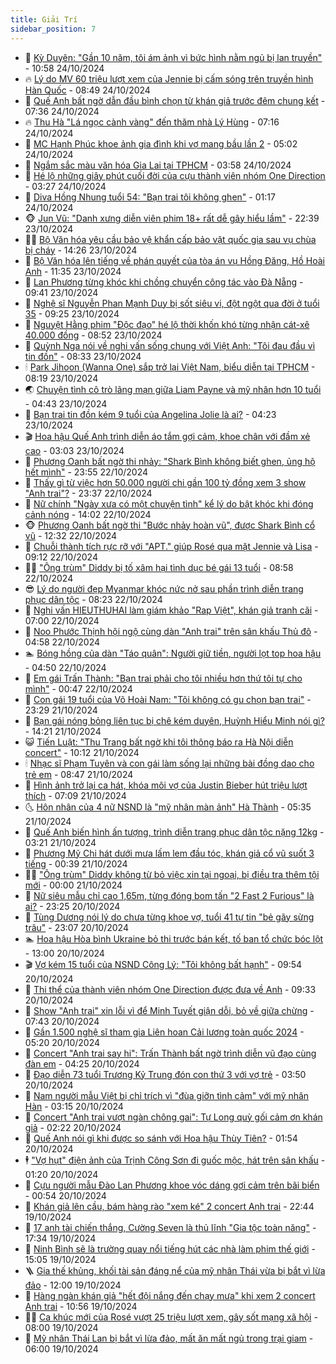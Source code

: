```yaml
---
title: Giải Trí
sidebar_position: 7
---
```


<!-- dantri-giai-tri:START -->
- 🤩 [Kỳ Duyên: &quot;Gần 10 năm, tôi ám ảnh vì bức hình nằm ngủ bị lan truyền&quot;](https://dantri.com.vn/giai-tri/ky-duyen-gan-10-nam-toi-am-anh-vi-buc-hinh-nam-ngu-bi-lan-truyen-20241024175327953.htm) - 10:58 24/10/2024
- 🔥 [Lý do MV 60 triệu lượt xem của Jennie bị cấm sóng trên truyền hình Hàn Quốc](https://dantri.com.vn/giai-tri/ly-do-mv-60-trieu-luot-xem-cua-jennie-bi-cam-song-tren-truyen-hinh-han-quoc-20241024104425570.htm) - 08:49 24/10/2024
- 🚀 [Quế Anh bất ngờ dẫn đầu bình chọn từ khán giả trước đêm chung kết](https://dantri.com.vn/giai-tri/que-anh-bat-ngo-dan-dau-binh-chon-tu-khan-gia-truoc-dem-chung-ket-20241024131538455.htm) - 07:36 24/10/2024
- 🔥 [Thu Hà &quot;Lá ngọc cành vàng&quot; đến thăm nhà Lý Hùng](https://dantri.com.vn/giai-tri/thu-ha-la-ngoc-canh-vang-den-tham-nha-ly-hung-20241024124653666.htm) - 07:16 24/10/2024
- 🌈 [MC Hạnh Phúc khoe ảnh gia đình khi vợ mang bầu lần 2](https://dantri.com.vn/giai-tri/mc-hanh-phuc-khoe-anh-gia-dinh-khi-vo-mang-bau-lan-2-20241024113956052.htm) - 05:02 24/10/2024
- 📝 [Ngắm sắc màu văn hóa Gia Lai tại TPHCM](https://dantri.com.vn/giai-tri/ngam-sac-mau-van-hoa-gia-lai-tai-tphcm-20241024082754220.htm) - 03:58 24/10/2024
- 💪 [Hé lộ những giây phút cuối đời của cựu thành viên nhóm One Direction](https://dantri.com.vn/giai-tri/he-lo-nhung-giay-phut-cuoi-doi-cua-cuu-thanh-vien-nhom-one-direction-20241024091922933.htm) - 03:27 24/10/2024
- 🤡 [Diva Hồng Nhung tuổi 54: &quot;Bạn trai tôi không ghen&quot;](https://dantri.com.vn/giai-tri/diva-hong-nhung-tuoi-54-ban-trai-toi-khong-ghen-20241023001455541.htm) - 01:17 24/10/2024
- 🐵 [Jun Vũ: &quot;Danh xưng diễn viên phim 18+ rất dễ gây hiểu lầm&quot;](https://dantri.com.vn/giai-tri/jun-vu-danh-xung-dien-vien-phim-18-rat-de-gay-hieu-lam-20241015100535425.htm) - 22:39 23/10/2024
- 🧑‍🏫 [Bộ Văn hóa yêu cầu bảo vệ khẩn cấp bảo vật quốc gia sau vụ chùa bị cháy](https://dantri.com.vn/giai-tri/bo-van-hoa-yeu-cau-bao-ve-khan-cap-bao-vat-quoc-gia-sau-vu-chua-bi-chay-20241023203934320.htm) - 14:26 23/10/2024
- 💂 [Bộ Văn hóa lên tiếng về phán quyết của tòa án vụ Hồng Đăng, Hồ Hoài Anh](https://dantri.com.vn/giai-tri/bo-van-hoa-len-tieng-ve-phan-quyet-cua-toa-an-vu-hong-dang-ho-hoai-anh-20241023180124897.htm) - 11:35 23/10/2024
- 🤠 [Lan Phương từng khóc khi chồng chuyển công tác vào Đà Nẵng](https://dantri.com.vn/giai-tri/lan-phuong-tung-khoc-khi-chong-chuyen-cong-tac-vao-da-nang-20241023015149005.htm) - 09:41 23/10/2024
- 🫶 [Nghệ sĩ Nguyễn Phan Mạnh Duy bị sốt siêu vi, đột ngột qua đời ở tuổi 35](https://dantri.com.vn/giai-tri/nghe-si-nguyen-phan-manh-duy-bi-sot-sieu-vi-dot-ngot-qua-doi-o-tuoi-35-20241023153928219.htm) - 09:25 23/10/2024
- 🦏 [Nguyệt Hằng phim &quot;Độc đạo&quot; hé lộ thời khốn khó từng nhận cát-xê 40.000 đồng](https://dantri.com.vn/giai-tri/nguyet-hang-phim-doc-dao-he-lo-thoi-khon-kho-tung-nhan-cat-xe-40000-dong-20241023125839523.htm) - 08:52 23/10/2024
- 🧰 [Quỳnh Nga nói về nghi vấn sống chung với Việt Anh: &quot;Tôi đau đầu vì tin đồn&quot;](https://dantri.com.vn/giai-tri/quynh-nga-noi-ve-nghi-van-song-chung-voi-viet-anh-toi-dau-dau-vi-tin-don-20241023122512935.htm) - 08:33 23/10/2024
- 🕯 [Park Jihoon &lpar;Wanna One&rpar; sắp trở lại Việt Nam, biểu diễn tại TPHCM](https://dantri.com.vn/giai-tri/park-jihoon-wanna-one-sap-tro-lai-viet-nam-bieu-dien-tai-tphcm-20241023135556687.htm) - 08:19 23/10/2024
- 🌏 [Chuyện tình cô trò lãng mạn giữa Liam Payne và mỹ nhân hơn 10 tuổi](https://dantri.com.vn/giai-tri/chuyen-tinh-co-tro-lang-man-giua-liam-payne-va-my-nhan-hon-10-tuoi-20241022090048389.htm) - 04:43 23/10/2024
- 🌈 [Bạn trai tin đồn kém 9 tuổi của Angelina Jolie là ai?](https://dantri.com.vn/giai-tri/ban-trai-tin-don-kem-9-tuoi-cua-angelina-jolie-la-ai-20241023104649724.htm) - 04:23 23/10/2024
- 🎬 [Hoa hậu Quế Anh trình diễn áo tắm gợi cảm, khoe chân với đầm xẻ cao](https://dantri.com.vn/giai-tri/hoa-hau-que-anh-trinh-dien-ao-tam-goi-cam-khoe-chan-voi-dam-xe-cao-20241023091913324.htm) - 03:03 23/10/2024
- 👀 [Phương Oanh bất ngờ thi nhảy: &quot;Shark Bình không biết ghen, ủng hộ hết mình&quot;](https://dantri.com.vn/giai-tri/phuong-oanh-bat-ngo-thi-nhay-shark-binh-khong-biet-ghen-ung-ho-het-minh-20241022191327275.htm) - 23:55 22/10/2024
- 🧰 [Thấy gì từ việc hơn 50.000 người chi gần 100 tỷ đồng xem 3 show &quot;Anh trai&quot;?](https://dantri.com.vn/giai-tri/thay-gi-tu-viec-hon-50000-nguoi-chi-gan-100-ty-dong-xem-3-show-anh-trai-20241022102151250.htm) - 23:37 22/10/2024
- 🧰 [Nữ chính &quot;Ngày xưa có một chuyện tình&quot; kể lý do bật khóc khi đóng cảnh nóng](https://dantri.com.vn/giai-tri/nu-chinh-ngay-xua-co-mot-chuyen-tinh-ke-ly-do-bat-khoc-khi-dong-canh-nong-20241022192123083.htm) - 14:02 22/10/2024
- 🐵 [Phương Oanh bất ngờ thi &quot;Bước nhảy hoàn vũ&quot;, được Shark Bình cổ vũ](https://dantri.com.vn/giai-tri/phuong-oanh-bat-ngo-thi-buoc-nhay-hoan-vu-duoc-shark-binh-co-vu-20241022150828202.htm) - 12:32 22/10/2024
- 🐘 [Chuỗi thành tích rực rỡ với &quot;APT.&quot; giúp Rosé qua mặt Jennie và Lisa](https://dantri.com.vn/giai-tri/chuoi-thanh-tich-ruc-ro-voi-apt-giup-rose-qua-mat-jennie-va-lisa-20241022113425760.htm) - 09:12 22/10/2024
- 🧑‍💻 [&quot;Ông trùm&quot; Diddy bị tố xâm hại tình dục bé gái 13 tuổi](https://dantri.com.vn/giai-tri/ong-trum-diddy-bi-to-xam-hai-tinh-duc-be-gai-13-tuoi-20241022141201652.htm) - 08:58 22/10/2024
- 😎 [Lý do người đẹp Myanmar khóc nức nở sau phần trình diễn trang phục dân tộc](https://dantri.com.vn/giai-tri/ly-do-nguoi-dep-myanmar-khoc-nuc-no-sau-phan-trinh-dien-trang-phuc-dan-toc-20241016081530520.htm) - 08:23 22/10/2024
- 🧰 [Nghi vấn HIEUTHUHAI làm giám khảo &quot;Rap Việt&quot;, khán giả tranh cãi](https://dantri.com.vn/giai-tri/nghi-van-hieuthuhai-lam-giam-khao-rap-viet-khan-gia-tranh-cai-20241022093205848.htm) - 07:00 22/10/2024
- 🧰 [Noo Phước Thịnh hội ngộ cùng dàn &quot;Anh trai&quot; trên sân khấu Thủ đô](https://dantri.com.vn/giai-tri/noo-phuoc-thinh-hoi-ngo-cung-dan-anh-trai-tren-san-khau-thu-do-20241022111758828.htm) - 04:58 22/10/2024
- 🏊 [Bóng hồng của dàn &quot;Táo quân&quot;: Người giữ tiền, người lọt top hoa hậu](https://dantri.com.vn/giai-tri/bong-hong-cua-dan-tao-quan-nguoi-giu-tien-nguoi-lot-top-hoa-hau-20241022103803401.htm) - 04:50 22/10/2024
- 🌋 [Em gái Trấn Thành: &quot;Bạn trai phải cho tôi nhiều hơn thứ tôi tự cho mình&quot;](https://dantri.com.vn/giai-tri/em-gai-tran-thanh-ban-trai-phai-cho-toi-nhieu-hon-thu-toi-tu-cho-minh-20241019061505119.htm) - 00:47 22/10/2024
- 🔭 [Con gái 19 tuổi của Võ Hoài Nam: &quot;Tôi không có gu chọn bạn trai&quot;](https://dantri.com.vn/giai-tri/con-gai-19-tuoi-cua-vo-hoai-nam-toi-khong-co-gu-chon-ban-trai-20241022030330386.htm) - 23:29 21/10/2024
- 📝 [Bạn gái nóng bỏng liên tục bị chê kém duyên, Huỳnh Hiểu Minh nói gì?](https://dantri.com.vn/giai-tri/ban-gai-nong-bong-lien-tuc-bi-che-kem-duyen-huynh-hieu-minh-noi-gi-20241021102341076.htm) - 14:21 21/10/2024
- 😺 [Tiến Luật: &quot;Thu Trang bất ngờ khi tôi thông báo ra Hà Nội diễn concert&quot;](https://dantri.com.vn/giai-tri/tien-luat-thu-trang-bat-ngo-khi-toi-thong-bao-ra-ha-noi-dien-concert-20241021171110527.htm) - 10:12 21/10/2024
- 🕯 [Nhạc sĩ Phạm Tuyên và con gái làm sống lại những bài đồng dao cho trẻ em](https://dantri.com.vn/giai-tri/nhac-si-pham-tuyen-va-con-gai-lam-song-lai-nhung-bai-dong-dao-cho-tre-em-20241020204750381.htm) - 08:47 21/10/2024
- 🦄 [Hình ảnh trở lại ca hát, khóa môi vợ của Justin Bieber hút triệu lượt thích](https://dantri.com.vn/giai-tri/hinh-anh-tro-lai-ca-hat-khoa-moi-vo-cua-justin-bieber-hut-trieu-luot-thich-20241021114117275.htm) - 07:09 21/10/2024
- 🌜 [Hôn nhân của 4 nữ NSND là &quot;mỹ nhân màn ảnh&quot; Hà Thành](https://dantri.com.vn/giai-tri/hon-nhan-cua-4-nu-nsnd-la-my-nhan-man-anh-ha-thanh-20241020115449485.htm) - 05:35 21/10/2024
- 👹 [Quế Anh biến hình ấn tượng, trình diễn trang phục dân tộc nặng 12kg](https://dantri.com.vn/giai-tri/que-anh-bien-hinh-an-tuong-trinh-dien-trang-phuc-dan-toc-nang-12kg-20241021092624664.htm) - 03:21 21/10/2024
- 🚀 [Phương Mỹ Chi hát dưới mưa lấm lem đầu tóc, khán giả cổ vũ suốt 3 tiếng](https://dantri.com.vn/giai-tri/phuong-my-chi-hat-duoi-mua-lam-lem-dau-toc-khan-gia-co-vu-suot-3-tieng-20241021070022549.htm) - 00:39 21/10/2024
- 🧑‍💻 [&quot;Ông trùm&quot; Diddy không từ bỏ việc xin tại ngoại, bị điều tra thêm tội mới](https://dantri.com.vn/giai-tri/ong-trum-diddy-khong-tu-bo-viec-xin-tai-ngoai-bi-dieu-tra-them-toi-moi-20241020100504188.htm) - 00:00 21/10/2024
- 🦩 [Nữ siêu mẫu chỉ cao 1,65m, từng đóng bom tấn &quot;2 Fast 2 Furious&quot; là ai?](https://dantri.com.vn/giai-tri/nu-sieu-mau-chi-cao-165m-tung-dong-bom-tan-2-fast-2-furious-la-ai-20241014181425546.htm) - 23:25 20/10/2024
- 💫 [Tùng Dương nói lý do chưa từng khoe vợ, tuổi 41 tự tin &quot;bẻ gãy sừng trâu&quot;](https://dantri.com.vn/giai-tri/tung-duong-noi-ly-do-chua-tung-khoe-vo-tuoi-41-tu-tin-be-gay-sung-trau-20241021002633103.htm) - 23:07 20/10/2024
- 🏊 [Hoa hậu Hòa bình Ukraine bỏ thi trước bán kết, tố ban tổ chức bóc lột](https://dantri.com.vn/giai-tri/hoa-hau-hoa-binh-ukraine-bo-thi-truoc-ban-ket-to-ban-to-chuc-boc-lot-20241020121433513.htm) - 13:00 20/10/2024
- 🎬 [Vợ kém 15 tuổi của NSND Công Lý: &quot;Tôi không bất hạnh&quot;](https://dantri.com.vn/giai-tri/vo-kem-15-tuoi-cua-nsnd-cong-ly-toi-khong-bat-hanh-20241020134525496.htm) - 09:54 20/10/2024
- 💃 [Thi thể của thành viên nhóm One Direction được đưa về Anh](https://dantri.com.vn/giai-tri/thi-the-cua-thanh-vien-nhom-one-direction-duoc-dua-ve-anh-20241020130454303.htm) - 09:33 20/10/2024
- 🌊 [Show &quot;Anh trai&quot; xin lỗi vì để Minh Tuyết giận dỗi, bỏ về giữa chừng](https://dantri.com.vn/giai-tri/show-anh-trai-xin-loi-vi-de-minh-tuyet-gian-doi-bo-ve-giua-chung-20241020140526067.htm) - 07:43 20/10/2024
- 🧰 [Gần 1.500 nghệ sĩ  tham gia Liên hoan Cải lương toàn quốc 2024](https://dantri.com.vn/giai-tri/gan-1500-nghe-si-tham-gia-lien-hoan-cai-luong-toan-quoc-2024-20241020003825956.htm) - 05:20 20/10/2024
- 🦣 [Concert &quot;Anh trai say hi&quot;: Trấn Thành bất ngờ trình diễn vũ đạo cùng đàn em](https://dantri.com.vn/giai-tri/concert-anh-trai-say-hi-tran-thanh-bat-ngo-trinh-dien-vu-dao-cung-dan-em-20241020075803578.htm) - 04:25 20/10/2024
- 🥷 [Đạo diễn 73 tuổi Trương Kỷ Trung đón con thứ 3 với vợ trẻ](https://dantri.com.vn/giai-tri/dao-dien-73-tuoi-truong-ky-trung-don-con-thu-3-voi-vo-tre-20241020084452395.htm) - 03:50 20/10/2024
- 🦏 [Nam người mẫu Việt bị chỉ trích vì &quot;đùa giỡn tình cảm&quot; với mỹ nhân Hàn](https://dantri.com.vn/giai-tri/nam-nguoi-mau-viet-bi-chi-trich-vi-dua-gion-tinh-cam-voi-my-nhan-han-20241020094630520.htm) - 03:15 20/10/2024
- 🫶 [Concert &quot;Anh trai vượt ngàn chông gai&quot;: Tự Long quỳ gối cảm ơn khán giả](https://dantri.com.vn/giai-tri/concert-anh-trai-vuot-ngan-chong-gai-tu-long-quy-goi-cam-on-khan-gia-20241020085641255.htm) - 02:22 20/10/2024
- 💼 [Quế Anh nói gì khi được so sánh với Hoa hậu Thùy Tiên?](https://dantri.com.vn/giai-tri/que-anh-noi-gi-khi-duoc-so-sanh-voi-hoa-hau-thuy-tien-20241020080751575.htm) - 01:54 20/10/2024
- 🕴 [&quot;Vợ hụt&quot; điện ảnh của Trịnh Công Sơn đi guốc mộc, hát trên sân khấu](https://dantri.com.vn/giai-tri/vo-hut-dien-anh-cua-trinh-cong-son-di-guoc-moc-hat-tren-san-khau-20241020064936018.htm) - 01:20 20/10/2024
- 🐲 [Cựu người mẫu Đào Lan Phương khoe vóc dáng gợi cảm trên bãi biển](https://dantri.com.vn/giai-tri/cuu-nguoi-mau-dao-lan-phuong-khoe-voc-dang-goi-cam-tren-bai-bien-20241019225346789.htm) - 00:54 20/10/2024
- 🐘 [Khán giả lên cầu, bám hàng rào &quot;xem ké&quot; 2 concert Anh trai](https://dantri.com.vn/giai-tri/khan-gia-len-cau-bam-hang-rao-xem-ke-2-concert-anh-trai-20241020014123162.htm) - 22:44 19/10/2024
- 🤭 [17 anh tài chiến thắng, Cường Seven là thủ lĩnh &quot;Gia tộc toàn năng&quot;](https://dantri.com.vn/giai-tri/17-anh-tai-chien-thang-cuong-seven-la-thu-linh-gia-toc-toan-nang-20241019222552879.htm) - 17:34 19/10/2024
- 💯 [Ninh Bình sẽ là trường quay nổi tiếng hút các nhà làm phim thế giới](https://dantri.com.vn/giai-tri/ninh-binh-se-la-truong-quay-noi-tieng-hut-cac-nha-lam-phim-the-gioi-20241019201756619.htm) - 15:05 19/10/2024
- 🪜 [Gia thế khủng, khối tài sản đáng nể của mỹ nhân Thái vừa bị bắt vì lừa đảo](https://dantri.com.vn/giai-tri/gia-the-khung-khoi-tai-san-dang-ne-cua-my-nhan-thai-vua-bi-bat-vi-lua-dao-20241019140853851.htm) - 12:00 19/10/2024
- 👹 [Hàng ngàn khán giả &quot;hết đội nắng đến chạy mưa&quot; khi xem 2 concert Anh trai](https://dantri.com.vn/giai-tri/hang-ngan-khan-gia-het-doi-nang-den-chay-mua-khi-xem-2-concert-anh-trai-20241019164948637.htm) - 10:56 19/10/2024
- 🧑‍🏫 [Ca khúc mới của Rosé vượt 25 triệu lượt xem, gây sốt mạng xã hội](https://dantri.com.vn/giai-tri/ca-khuc-moi-cua-rose-vuot-25-trieu-luot-xem-gay-sot-mang-xa-hoi-20241019112326405.htm) - 08:00 19/10/2024
- 🐘 [Mỹ nhân Thái Lan bị bắt vì lừa đảo, mất ăn mất ngủ trong trại giam](https://dantri.com.vn/giai-tri/my-nhan-thai-lan-bi-bat-vi-lua-dao-mat-an-mat-ngu-trong-trai-giam-20241019095522762.htm) - 06:00 19/10/2024<!-- dantri-giai-tri:END -->
